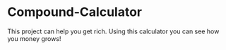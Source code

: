 # Compound-Calculator

This project can help you get rich. Using this calculator you can see how you money grows!
